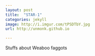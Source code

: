 ```yaml
---
layout: post
title:  "STAR-1"
categories: jekyll
image: http://i.imgur.com/tPSDTbY.jpg
url: http://unmonk.github.io

---
```

Stuffs about Weaboo faggots
